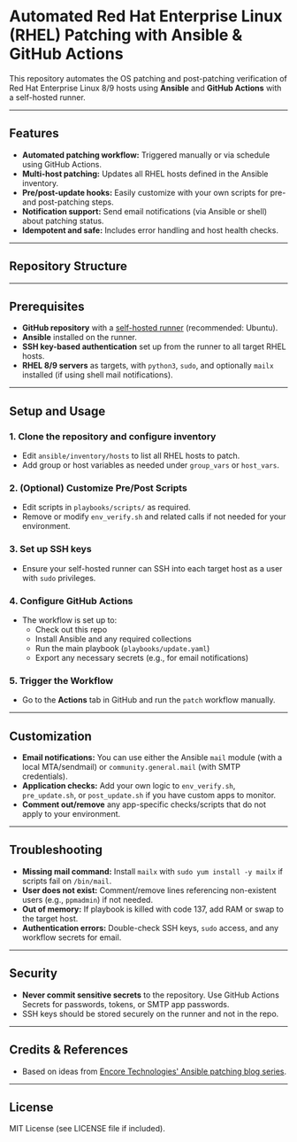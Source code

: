 # Automated Red Hat Enterprise Linux (RHEL) Patching with Ansible & GitHub Actions

This repository automates the OS patching and post-patching verification of Red Hat Enterprise Linux 8/9 hosts using **Ansible** and **GitHub Actions** with a self-hosted runner.

---

## Features

- **Automated patching workflow:** Triggered manually or via schedule using GitHub Actions.
- **Multi-host patching:** Updates all RHEL hosts defined in the Ansible inventory.
- **Pre/post-update hooks:** Easily customize with your own scripts for pre- and post-patching steps.
- **Notification support:** Send email notifications (via Ansible or shell) about patching status.
- **Idempotent and safe:** Includes error handling and host health checks.

---

## Repository Structure


---

## Prerequisites

- **GitHub repository** with a [self-hosted runner](https://docs.github.com/en/actions/hosting-your-own-runners/about-self-hosted-runners) (recommended: Ubuntu).
- **Ansible** installed on the runner.
- **SSH key-based authentication** set up from the runner to all target RHEL hosts.
- **RHEL 8/9 servers** as targets, with `python3`, `sudo`, and optionally `mailx` installed (if using shell mail notifications).

---

## Setup and Usage

### 1. **Clone the repository and configure inventory**
- Edit `ansible/inventory/hosts` to list all RHEL hosts to patch.
- Add group or host variables as needed under `group_vars` or `host_vars`.

### 2. **(Optional) Customize Pre/Post Scripts**
- Edit scripts in `playbooks/scripts/` as required.
- Remove or modify `env_verify.sh` and related calls if not needed for your environment.

### 3. **Set up SSH keys**
- Ensure your self-hosted runner can SSH into each target host as a user with `sudo` privileges.

### 4. **Configure GitHub Actions**
- The workflow is set up to:
    - Check out this repo
    - Install Ansible and any required collections
    - Run the main playbook (`playbooks/update.yaml`)
    - Export any necessary secrets (e.g., for email notifications)

### 5. **Trigger the Workflow**
- Go to the **Actions** tab in GitHub and run the `patch` workflow manually.

---

## Customization

- **Email notifications:** You can use either the Ansible `mail` module (with a local MTA/sendmail) or `community.general.mail` (with SMTP credentials).
- **Application checks:** Add your own logic to `env_verify.sh`, `pre_update.sh`, or `post_update.sh` if you have custom apps to monitor.
- **Comment out/remove** any app-specific checks/scripts that do not apply to your environment.

---

## Troubleshooting

- **Missing mail command:** Install `mailx` with `sudo yum install -y mailx` if scripts fail on `/bin/mail`.
- **User does not exist:** Comment/remove lines referencing non-existent users (e.g., `ppmadmin`) if not needed.
- **Out of memory:** If playbook is killed with code 137, add RAM or swap to the target host.
- **Authentication errors:** Double-check SSH keys, `sudo` access, and any workflow secrets for email.

---

## Security

- **Never commit sensitive secrets** to the repository. Use GitHub Actions Secrets for passwords, tokens, or SMTP app passwords.
- SSH keys should be stored securely on the runner and not in the repo.

---

## Credits & References

- Based on ideas from [Encore Technologies' Ansible patching blog series](https://encoretechnologies.github.io/blog/2018/06/ansiblepatchingautomation/).

---

## License

MIT License (see LICENSE file if included).


